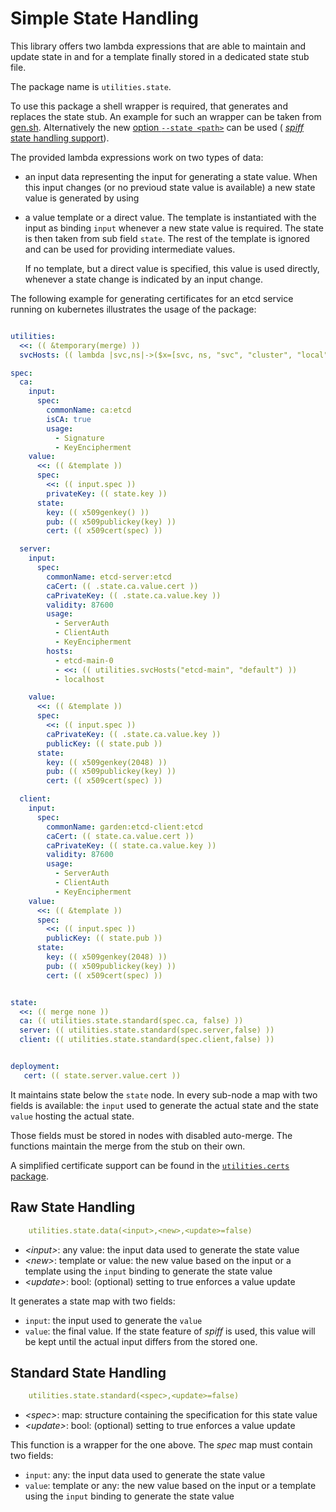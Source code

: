 
# Simple State Handling

This library offers two lambda expressions that are able to
maintain and update state in and for a template finally stored in a 
dedicated state stub file.

The package name is `utilities.state`.

To use this package a shell wrapper is required, that generates and replaces
the state stub. An example for such an wrapper can be taken from [gen.sh](gen.sh).
Alternatively the new [option `--state <path>`](../../README.md#usage) can be
used ( [_spiff_ state handling support](../../README.md#-state-)).

The provided lambda expressions work on two types of data:
- an input data representing the input for generating a state value. When
  this input changes (or no previoud state value is available) a new state
  value is generated by using
- a value template or a direct value. The template is instantiated with
  the input as binding `input` whenever a new state value is required.
  The state is then taken from sub field `state`. The rest of the template
  is ignored and can be used for providing intermediate values.
  
  If no template, but a direct value is specified, this value is used directly,
  whenever a state change is indicated by an input change.

The following example for generating certificates for an etcd service 
running on kubernetes illustrates the usage of the package:

```yaml

utilities:
  <<: (( &temporary(merge) ))
  svcHosts: (( lambda |svc,ns|->($x=[svc, ns, "svc", "cluster", "local"]) sum[x|[]|s,i,v|-> s join(".",x.[0..i])]  ))

spec:
  ca:
    input:
      spec:
        commonName: ca:etcd
        isCA: true
        usage:
          - Signature
          - KeyEncipherment
    value:
      <<: (( &template ))
      spec:
        <<: (( input.spec ))
        privateKey: (( state.key ))
      state:
        key: (( x509genkey() ))
        pub: (( x509publickey(key) ))
        cert: (( x509cert(spec) ))

  server:
    input:
      spec:
        commonName: etcd-server:etcd
        caCert: (( .state.ca.value.cert ))
        caPrivateKey: (( .state.ca.value.key ))
        validity: 87600
        usage:
          - ServerAuth
          - ClientAuth
          - KeyEncipherment
        hosts:
          - etcd-main-0
          - <<: (( utilities.svcHosts("etcd-main", "default") ))
          - localhost

    value:
      <<: (( &template ))
      spec:
        <<: (( input.spec ))
        caPrivateKey: (( .state.ca.value.key ))
        publicKey: (( state.pub ))
      state:
        key: (( x509genkey(2048) ))
        pub: (( x509publickey(key) ))
        cert: (( x509cert(spec) ))

  client:
    input:
      spec:
        commonName: garden:etcd-client:etcd
        caCert: (( state.ca.value.cert ))
        caPrivateKey: (( state.ca.value.key ))
        validity: 87600
        usage:
          - ServerAuth
          - ClientAuth
          - KeyEncipherment
    value:
      <<: (( &template ))
      spec:
        <<: (( input.spec ))
        publicKey: (( state.pub ))
      state:
        key: (( x509genkey(2048) ))
        pub: (( x509publickey(key) ))
        cert: (( x509cert(spec) ))


state:
  <<: (( merge none ))
  ca: (( utilities.state.standard(spec.ca, false) ))
  server: (( utilities.state.standard(spec.server,false) ))
  client: (( utilities.state.standard(spec.client,false) ))


deployment:
   cert: (( state.server.value.cert ))

```

It maintains state below the `state` node. In every sub-node a
map with two fields is available: the `input` used to generate the actual
state and the state `value` hosting the actual state. 

Those fields must be stored in nodes with disabled auto-merge. The functions
maintain the merge from the stub on their own.

A simplified certificate support can be found in the
 [`utilities.certs` package](../certs/README.md).
 
## Raw State Handling

```yaml
    utilities.state.data(<input>,<new>,<update>=false)
```

- _&lt;input&gt;_: any value: the input data used to generate the state value
- _&lt;new&gt;_: template or value: the new value based on the input or a
  template using the `input` binding to generate the state value
- _&lt;update&gt;_: bool: (optional) setting to true enforces a value update

It generates a state map with two fields:

- `input`: the input used to generate the `value`
- `value`: the final value. If the state feature of _spiff_ is used, this value
  will be kept until the actual input differs from the stored one.


## Standard State Handling

```yaml
    utilities.state.standard(<spec>,<update>=false)
```

- _&lt;spec&gt;_: map: structure containing the specification for this state value
- _&lt;update&gt;_: bool: (optional) setting to true enforces a value update

This function is a wrapper for the one above.
The _spec_ map must contain two fields:
- `input`: any:               the input data used to generate the state value
- `value`: template or any:   the new value based on the input or a template
  using the `input` binding to generate the state value
